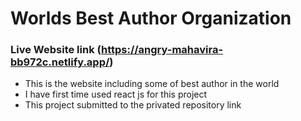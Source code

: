 # Worlds Best Author Organization

### Live Website link (https://angry-mahavira-bb972c.netlify.app/)

* This is the website including some of best author in the world
* I have first time used react js for this project
* This project submitted to the privated repository link
